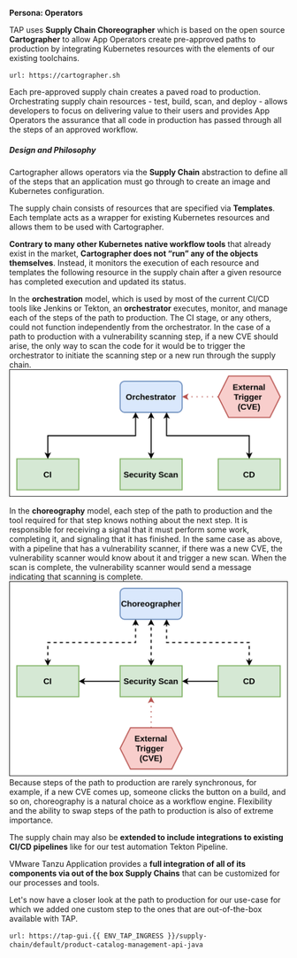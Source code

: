 **Persona: Operators**

TAP uses **Supply Chain Choreographer** which is based on the open source **Cartographer** to allow App Operators create pre-approved paths to production by integrating Kubernetes resources with the elements of our existing toolchains.

```dashboard:open-url
url: https://cartographer.sh
```

Each pre-approved supply chain creates a paved road to production. Orchestrating supply chain resources - test, build, scan, and deploy - allows developers to focus on delivering value to their users and provides App Operators the assurance that all code in production has passed through all the steps of an approved workflow.

##### Design and Philosophy

Cartographer allows operators via the **Supply Chain** abstraction to define all of the steps that an application must go through to create an image and Kubernetes configuration. 

The supply chain consists of resources that are specified via **Templates**. Each template acts as a wrapper for existing Kubernetes resources and allows them to be used with Cartographer. 

**Contrary to many other Kubernetes native workflow tools** that already exist in the market, **Cartographer does not “run” any of the objects themselves**. Instead, it monitors the execution of each resource and templates the following resource in the supply chain after a given resource has completed execution and updated its status.

In the **orchestration** model, which is used by most of the current CI/CD tools like Jenkins or Tekton, an **orchestrator** executes, monitor, and manage each of the steps of the path to production. The CI stage, or any others, could not function independently from the orchestrator. In the case of a path to production with a vulnerability scanning step, if a new CVE should arise, the only way to scan the code for it would be to trigger the orchestrator to initiate the scanning step or a new run through the supply chain.
![Cartographer Diagram](../images/orchestrator.png)

In the **choreography** model, each step of the path to production and the tool required for that step knows nothing about the next step. It is responsible for receiving a signal that it must perform some work, completing it, and signaling that it has finished. In the same case as above, with a pipeline that has a vulnerability scanner, if there was a new CVE, the vulnerability scanner would know about it and trigger a new scan. When the scan is complete, the vulnerability scanner would send a message indicating that scanning is complete.
![Cartographer Diagram](../images/choreographer.png)
Because steps of the path to production are rarely synchronous, for example, if a new CVE comes up, someone clicks the button on a build, and so on, choreography is a natural choice as a workflow engine. Flexibility and the ability to swap steps of the path to production is also of extreme importance.

The supply chain may also be **extended to include integrations to existing CI/CD pipelines** like for our test automation Tekton Pipeline.

VMware Tanzu Application provides a **full integration of all of its components via out of the box Supply Chains** that can be customized for our processes and tools.

Let's now have a closer look at the path to production for our use-case for which we added one custom step to the ones that are out-of-the-box available with TAP.
```dashboard:open-url
url: https://tap-gui.{{ ENV_TAP_INGRESS }}/supply-chain/default/product-catalog-management-api-java
```
